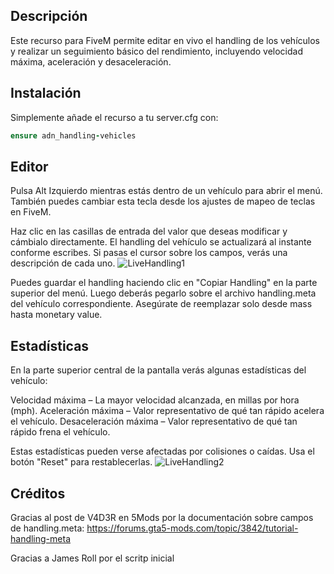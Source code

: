 ## Descripción
Este recurso para FiveM permite editar en vivo el handling de los vehículos y realizar un seguimiento básico del rendimiento, incluyendo velocidad máxima, aceleración y desaceleración.

## Instalación
Simplemente añade el recurso a tu server.cfg con:

```ruby
ensure adn_handling-vehicles
```
## Editor
Pulsa Alt Izquierdo mientras estás dentro de un vehículo para abrir el menú. También puedes cambiar esta tecla desde los ajustes de mapeo de teclas en FiveM.

Haz clic en las casillas de entrada del valor que deseas modificar y cámbialo directamente. El handling del vehículo se actualizará al instante conforme escribes. Si pasas el cursor sobre los campos, verás una descripción de cada uno.
![LiveHandling1](https://user-images.githubusercontent.com/8594390/113525001-6b17b380-9580-11eb-8411-5a7076a4514e.png)

Puedes guardar el handling haciendo clic en "Copiar Handling" en la parte superior del menú. Luego deberás pegarlo sobre el archivo handling.meta del vehículo correspondiente. Asegúrate de reemplazar solo desde mass hasta monetary value.

## Estadísticas
En la parte superior central de la pantalla verás algunas estadísticas del vehículo:

Velocidad máxima – La mayor velocidad alcanzada, en millas por hora (mph).
Aceleración máxima – Valor representativo de qué tan rápido acelera el vehículo.
Desaceleración máxima – Valor representativo de qué tan rápido frena el vehículo.

Estas estadísticas pueden verse afectadas por colisiones o caídas. Usa el botón "Reset" para restablecerlas.
![LiveHandling2](https://user-images.githubusercontent.com/8594390/113525004-6e12a400-9580-11eb-8ad2-a5fd70aef41d.png)


## Créditos
Gracias al post de V4D3R en 5Mods por la documentación sobre campos de handling.meta:
https://forums.gta5-mods.com/topic/3842/tutorial-handling-meta

Gracias a James Roll por el scritp inicial